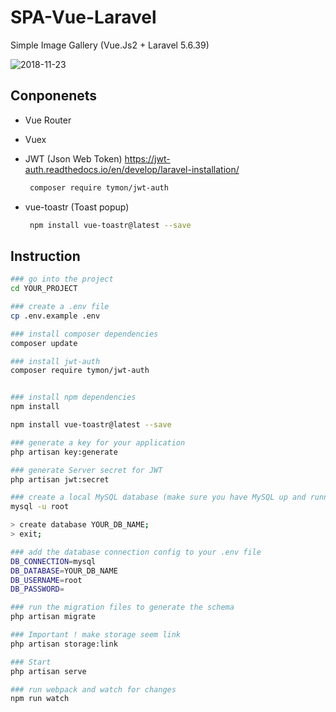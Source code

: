 # SPA-Vue-Laravel

Simple Image Gallery (Vue.Js2 + Laravel 5.6.39)

![2018-11-23](https://firebasestorage.googleapis.com/v0/b/look24-notification.appspot.com/o/OblongElasticAcouchi-size_restricted.gif?alt=media&token=b92685fa-a187-4bd2-8162-b2a030f4162b)

## Conponenets

- Vue Router
- Vuex
- JWT (Json Web Token) https://jwt-auth.readthedocs.io/en/develop/laravel-installation/

  ```bash
   composer require tymon/jwt-auth
  ```

- vue-toastr (Toast popup)
  ```bash
   npm install vue-toastr@latest --save
  ```

## Instruction

```bash
### go into the project
cd YOUR_PROJECT

### create a .env file
cp .env.example .env

### install composer dependencies
composer update

### install jwt-auth
composer require tymon/jwt-auth


### install npm dependencies
npm install

npm install vue-toastr@latest --save

### generate a key for your application
php artisan key:generate

### generate Server secret for JWT
php artisan jwt:secret

### create a local MySQL database (make sure you have MySQL up and running)
mysql -u root

> create database YOUR_DB_NAME;
> exit;

### add the database connection config to your .env file
DB_CONNECTION=mysql
DB_DATABASE=YOUR_DB_NAME
DB_USERNAME=root
DB_PASSWORD=

### run the migration files to generate the schema
php artisan migrate

### Important ! make storage seem link
php artisan storage:link

### Start
php artisan serve

### run webpack and watch for changes
npm run watch
```
